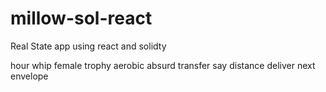# millow-sol-react
Real State app using react and solidty


hour whip female trophy aerobic absurd transfer say distance deliver next envelope